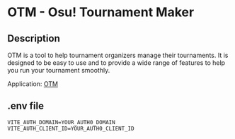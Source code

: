 # OTM - Osu! Tournament Maker

## Description

OTM is a tool to help tournament organizers manage their tournaments. It is designed to be easy to use and to provide a wide range of features to help you run your tournament smoothly.

Application: [OTM](https://osu-tm.vercel.app)

## .env file

```
VITE_AUTH_DOMAIN=YOUR_AUTH0_DOMAIN
VITE_AUTH_CLIENT_ID=YOUR_AUTH0_CLIENT_ID

```

